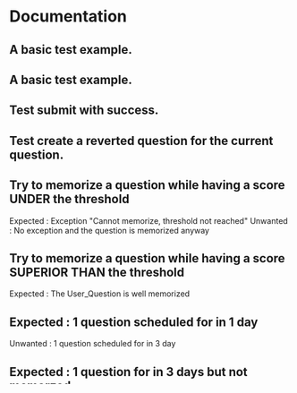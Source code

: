 

# Documentation

## A basic test example.

## A basic test example.

## Test submit with success.

## Test create a reverted question for the current question.

## Try to memorize a question while having a score UNDER the threshold
Expected : Exception "Cannot memorize, threshold not reached"
Unwanted : No exception and the question is memorized anyway

## Try to memorize a question while having a score SUPERIOR THAN the threshold
Expected : The User_Question is well memorized

## Expected : 1 question scheduled for in 1 day
Unwanted : 1 question scheduled for in 3 day

## Expected : 1 question for in 3 days but not memorzed

Unwanted : 1 question for the next day but memorized

## Delete users questions before going further
Expected : No question

Unwanted : One question but next question at has already passed

## DailyQuestion does not return incoming questions
Expected : Empty

Unwanted : A question with next_question_at scheduled for later than now

## DailyQuestion does not return memorizedQuestions
Expected : Empty

Unwanted : A memorized question

## DailyQuestion returns non memorized and scheduled for now questions
Expected : A scheduled question non memorized

Unwanted : A memorized question

## Scheduled random question returns one or more questions
Expected : 2 Scheduled questions

## A scheduled random question takes an empty array as parameters and returns all questions
Expected : 2 scheduled questions
Unexpected : More or less questions

## A scheduled random question takes an array of already loaded questions and doesn't return it but
returns other questions
Expected : 2 scheduled questions
Unexpected : 1 scheduled question whose id is in the array

## ScheduledRandomQuestions returns nothing if provided array contains all questions ids
Expected : 2 scheduled questions
Unexpected : 1 scheduled question whose id is in the array

## Question Message returns a message with the next question date
Expected : Vous avez répondu à toutes vos questions pour aujourd'hui.

La prochaine question sera prévue pour le " . $next_question->next_question_at
Check User::NEXT_QUESTION_MESSAGE

## Question Message returns a message when no question is scheduled
Expected : Aucune question ne vous est assignée pour le moment. Passez en mode Tempête pour ajouter
automatiquement les questions à votre Kit

Check User::NEXT_QUESTION_MESSAGE_NOT_FOUND

## Test submit with success.

## Test to fetch the list of the questions as connected user.

## Test to fetch the list of the questions as guest.

## Test to submit an answer with only one remaining daily objective occurrence.

## Test that creating a changelog also creates a notification and sends it to users

## Test that the reverted question is also assigned to a user when he selects a question.